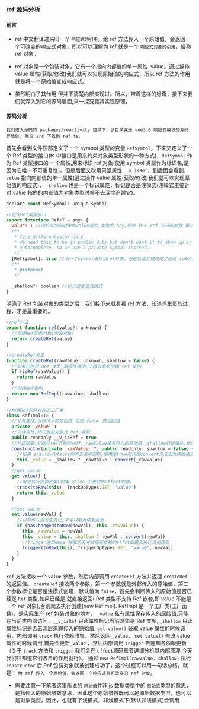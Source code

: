 ### ref 源码分析

#### 前言

- ref 中文翻译过来叫一个 `响应式的引用`。给 ref 方法传入一个原始值，会返回一个可改变的响应式对象，所以可以理解为 ref 就是一个 `响应式对象的引用`，俗称 ref 对象。

- ref 对象是一个包装对象，它有一个指向内部值的单一属性 .value。通过操作 value 属性(获取/修改)我们就可以实现原始值的响应式，所以 ref 方法的作用就是将一个原始值变成响应式。

- 虽然明白了其作用,但并不清楚内部实现过。所以，带着这样的好奇，接下来我们就深入到它的源码层面,来一探究竟其实现原理。

#### 源码分析

    我们进入源码的 packages/reactivity 目录下，该目录就是 vue3.0 响应式模块的源码存放处, 然后 src 下找到 ref.ts。
首先会看到文件顶部定义了一个 symbol 类型的变量 `RefSymbol`，下来又定义了一个 Ref 类型的接口(ts 中接口是用来约束对象类型形状的一种方式)，`RefSymbol` 作为 Ref 类型接口的 一个属性,用来标识 ref 对象(使用 symbol 类型作为标识名,是因为它唯一不可重复性)，但是后面又改用只读属性 `__v_isRef`，到后面会看到，`value` 指向内部值的单一属性(通过操作 value 属性(获取/修改)我们就可以实现原始值的响应式)， `_shallow` 也是一个标识属性，标记是否是浅模式(浅模式主要针对.value 指向的内部值为对象类型时候不去深度追踪它)。

```js
declare const RefSymbol: unique symbol

//定义Ref类型接口
export interface Ref<T = any> {
  value: T //响应式包装对象的value属性,类型为 any,因此 传入 ref 方法的参数 既可以是原始值类型也可以是对象类型
  /**
   * Type differentiator only.
   * We need this to be in public d.ts but don't want it to show up in IDE
   * autocomplete, so we use a private Symbol instead.
   */
  [RefSymbol]: true //用一个symbol来标识ref对象，但是后面又被改成了通过_isRef属性来标识
  /**
   * @internal
   */

  _shallow?: boolean //标识是否是浅模式
}
```

明确了 Ref 包装对象的类型之后，我们接下来就看看 ref 方法，知道鸡生蛋的过程，才是最重要的。

```js
//ref方法
export function ref(value?: unknown) {
  //创建Ref实例对象(包装对象)
  return createRef(value)
}

//createRef方法
function createRef(rawValue: unknown, shallow = false) {
  //如果已经是 Ref 类型,就直接返回,不再去重新创建 ref 实例
  if (isRef(rawValue)) {
    return rawValue
  }
  //创建Ref实例
  return new RefImpl(rawValue, shallow)
}

//创建Ref包装对象的工厂类
class RefImpl<T> {
  //私有属性,保存传入的原始值,也是.value 的返回值
  private _value: T
  //只读属性,标记当前对象是 Ref 类型
  public readonly __v_isRef = true
  //构造函数,初始化ref实例时执行,_rawValue接收传入的原始值,_shallow只读属性,标记是否去深层追踪传入的原始值
  constructor(private _rawValue: T, public readonly _shallow = false) {
    //如果_shallow为false则不去深层追踪,如果是true则调用convert方法去对原始值进行深层次追踪转换
    this._value = _shallow ? _rawValue : convert(_rawValue)
  }
  //get value
  get value() {
    //用来执行依赖收集(收集.value 变更时的effect依赖)
    track(toRaw(this), TrackOpTypes.GET, 'value')
    return this._value
  }

  //set value
  set value(newVal) {
    //只有传入值发生变化,才可以触发依赖更新
    if (hasChanged(toRaw(newVal), this._rawValue)) {
      this._rawValue = newVal
      this._value = this._shallow ? newVal : convert(newVal)
      //trigger通知deps 触发所有对该值有依赖的effct函数去执行调用更新
      trigger(toRaw(this), TriggerOpTypes.SET, 'value', newVal)
    }
  }
}
```

`ref` 方法接收一个 `value` 参数，然后内部调用 `createRef` 方法并返回 `createRef` 的返回值。 `createRef` 接收两个参数，第一个参数就是外部传入的原始值，第二个参数标记是否是浅模式创建，默认值为 `false`，首先会判断传入的原始值是否已经是 `Ref` 类型,如果已经是,就直接返回( Ref 类型不支持 Ref 嵌套,即 value 不能是一个 ref 对象),否则就去执行创建(new RefImpl). RefImpl 是一个工厂类(工厂函数)，是实际生产 ref 包装对象的地方， `_value` 私有属性保存传入的原始值,只能在当前类内部访问，`__v_isRef` 只读属性标记当前对象是 Ref 类型, `_shallow` 只读属性标记是否去深层追踪传入的原始值, `get value()` 获取 value 属性的时候调用，内部调用 `track` 执行依赖收集，然后返回 `_value`， `set value()` 修改 value 属性的时候调用,首先会更新`_value` ，然后内部调用 `trigger` 去通知各依赖更新（关于 `track` 方法和 `trigger` 我们会在 `effect`源码章节详细分析其内部原理,今天我们只知道它们各自的作用就行）。 通过 `new RefImpl(rawValue, shallow)` 执行 `constructor` 后 Ref 包装对象就被创建成功了，这个过程可以用一句话总结，就是： `给 ref 传入一个原始值，会返回一个响应式且可改变的 ref 对象`。

- 需要注意一下笔者这里所说的 `原始值`并非 js 数据类型中的 `原始值`类型的意思，是指传入的原始参数意思，因此这个原始参数既可以是原始数据类型，也可以是对象类型，因此，也就有了浅模式，非浅模式下(默认非浅模式)会调用
